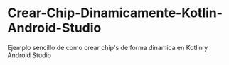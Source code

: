 # Crear-Chip-Dinamicamente-Kotlin-Android-Studio

Ejemplo sencillo de como crear chip's de forma dinamica en Kotlin y Android Studio
